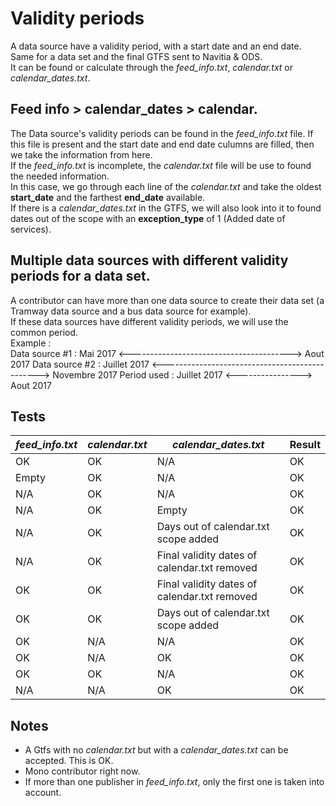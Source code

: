 # Validity periods
A data source have a validity period, with a start date and an end date.  
Same for a data set and the final GTFS sent to Navitia & ODS.  
It can be found or calculate through the *feed_info.txt*, *calendar.txt* or *calendar_dates.txt*.  

## Feed info > calendar_dates > calendar.
The Data source's validity periods can be found in the *feed_info.txt* file. If this file is present and the start date and end date culumns are filled, then we take the information from here.  
If the *feed_info.txt* is incomplete, the *calendar.txt* file will be use to found the needed information.   
In this case, we go through each line of the *calendar.txt* and take the oldest **start_date** and the farthest **end_date** available.  
If there is a *calendar_dates.txt* in the GTFS, we will also look into it to found dates out of the scope with an **exception_type** of 1 (Added date of services).  

## Multiple data sources with different validity periods for a data set.
A contributor can have more than one data source to create their data set (a Tramway data source and a bus data source for example).  
If these data sources have different validity periods, we will use the common period.  
Example :  
Data source #1 :     Mai 2017 <----------------------------------------> Aout 2017
Data source #2 :                        Juillet 2017  <-----------------------------------------------> Novembre 2017
Period used :                           Juillet 2017  <----------------> Aout 2017



## Tests

| *feed_info.txt*  | *calendar.txt* | *calendar_dates.txt* | Result |
|----|---|---|---|
| OK | OK | N/A | OK |
| Empty | OK | N/A | OK |
| N/A | OK | N/A | OK |
| N/A | OK | Empty | OK |
| N/A | OK | Days out of calendar.txt scope added | OK |
| N/A | OK | Final validity dates of calendar.txt removed | OK |
| OK  | OK | Final validity dates of calendar.txt removed  | OK |
| OK  | OK | Days out of calendar.txt scope added | OK |
| OK | N/A | N/A | OK |
| OK | N/A | OK | OK | 
| OK | OK | N/A | OK |
| N/A | N/A | OK | OK |




## Notes
* A Gtfs with no *calendar.txt* but with a *calendar_dates.txt* can be accepted. This is OK.
* Mono contributor right now.
* If more than one publisher in *feed_info.txt*, only the first one is taken into account.
